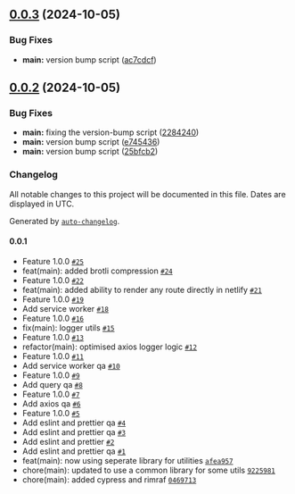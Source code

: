 ## [0.0.3](https://github.com/arpitmalik832/react-js-webpack-starter/compare/v0.0.2...v0.0.3) (2024-10-05)

### Bug Fixes

- **main:** version bump script ([ac7cdcf](https://github.com/arpitmalik832/react-js-webpack-starter/commit/ac7cdcf87091f697db9e4910f989a4f9cad9ff4b))

## [0.0.2](https://github.com/arpitmalik832/react-js-webpack-starter/compare/v0.0.1...v0.0.2) (2024-10-05)

### Bug Fixes

- **main:** fixing the version-bump script ([2284240](https://github.com/arpitmalik832/react-js-webpack-starter/commit/2284240b577e25f0510b63729235f0e6e3007de8))
- **main:** version bump script ([e745436](https://github.com/arpitmalik832/react-js-webpack-starter/commit/e745436642eb94ef5b3c0ad12ea382c15d0c9ffa))
- **main:** version bump script ([25bfcb2](https://github.com/arpitmalik832/react-js-webpack-starter/commit/25bfcb22ff22ca4ad6dfa8115bccf2da638789db))

### Changelog

All notable changes to this project will be documented in this file. Dates are displayed in UTC.

Generated by [`auto-changelog`](https://github.com/CookPete/auto-changelog).

#### 0.0.1

- Feature 1.0.0 [`#25`](https://github.com/arpitmalik832/react-js-webpack-starter/pull/25)
- feat(main): added brotli compression [`#24`](https://github.com/arpitmalik832/react-js-webpack-starter/pull/24)
- Feature 1.0.0 [`#22`](https://github.com/arpitmalik832/react-js-webpack-starter/pull/22)
- feat(main): added ability to render any route directly in netlify [`#21`](https://github.com/arpitmalik832/react-js-webpack-starter/pull/21)
- Feature 1.0.0 [`#19`](https://github.com/arpitmalik832/react-js-webpack-starter/pull/19)
- Add service worker [`#18`](https://github.com/arpitmalik832/react-js-webpack-starter/pull/18)
- Feature 1.0.0 [`#16`](https://github.com/arpitmalik832/react-js-webpack-starter/pull/16)
- fix(main): logger utils [`#15`](https://github.com/arpitmalik832/react-js-webpack-starter/pull/15)
- Feature 1.0.0 [`#13`](https://github.com/arpitmalik832/react-js-webpack-starter/pull/13)
- refactor(main): optimised axios logger logic [`#12`](https://github.com/arpitmalik832/react-js-webpack-starter/pull/12)
- Feature 1.0.0 [`#11`](https://github.com/arpitmalik832/react-js-webpack-starter/pull/11)
- Add service worker qa [`#10`](https://github.com/arpitmalik832/react-js-webpack-starter/pull/10)
- Feature 1.0.0 [`#9`](https://github.com/arpitmalik832/react-js-webpack-starter/pull/9)
- Add query qa [`#8`](https://github.com/arpitmalik832/react-js-webpack-starter/pull/8)
- Feature 1.0.0 [`#7`](https://github.com/arpitmalik832/react-js-webpack-starter/pull/7)
- Add axios qa [`#6`](https://github.com/arpitmalik832/react-js-webpack-starter/pull/6)
- Feature 1.0.0 [`#5`](https://github.com/arpitmalik832/react-js-webpack-starter/pull/5)
- Add eslint and prettier qa [`#4`](https://github.com/arpitmalik832/react-js-webpack-starter/pull/4)
- Add eslint and prettier qa [`#3`](https://github.com/arpitmalik832/react-js-webpack-starter/pull/3)
- Add eslint and prettier [`#2`](https://github.com/arpitmalik832/react-js-webpack-starter/pull/2)
- Add eslint and prettier qa [`#1`](https://github.com/arpitmalik832/react-js-webpack-starter/pull/1)
- feat(main): now using seperate library for utilities [`afea957`](https://github.com/arpitmalik832/react-js-webpack-starter/commit/afea957b460d13a6b15e82ffa862b2d2b14d95aa)
- chore(main): updated to use a common library for some utils [`9225981`](https://github.com/arpitmalik832/react-js-webpack-starter/commit/922598119afb0fe38b07ab3fe0df93b9ba3f32f6)
- chore(main): added cypress and rimraf [`0469713`](https://github.com/arpitmalik832/react-js-webpack-starter/commit/046971317aa1d49c1d17eed7b9e5ed74ee41e1dd)
